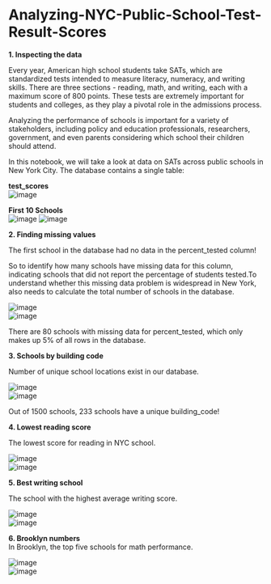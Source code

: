 # Analyzing-NYC-Public-School-Test-Result-Scores

**1. Inspecting the data**<br>

Every year, American high school students take SATs, which are standardized tests intended to measure literacy, numeracy, and writing skills. There are three sections - reading, math, and writing, each with a maximum score of 800 points. These tests are extremely important for students and colleges, as they play a pivotal role in the admissions process.<br>

Analyzing the performance of schools is important for a variety of stakeholders, including policy and education professionals, researchers, government, and even parents considering which school their children should attend.<br>

In this notebook, we will take a look at data on SATs across public schools in New York City. The database contains a single table:<br>

**test_scores<br>**
![image](https://github.com/user-attachments/assets/8ab7e8a5-25c4-42c6-8899-bdb6d1297cb7)

**First 10 Schools**<br>
![image](https://github.com/user-attachments/assets/e781f60d-756d-464e-a439-0fc82456d0a4)
![image](https://github.com/user-attachments/assets/d1467231-4029-4458-8bd7-3da99969fcbc)


**2. Finding missing values**

The first school in the database had no data in the percent_tested column!<br>

So to identify how many schools have missing data for this column, indicating schools that did not report the percentage of students tested.To understand whether this missing data problem is widespread in New York, also needs to calculate the total number of schools in the database.

![image](https://github.com/user-attachments/assets/337ee027-1915-4f98-8083-bb2e57fdc4c8)<br>
![image](https://github.com/user-attachments/assets/82cc7dd5-7252-497e-a22e-5f420789bec1)<br>

There are 80 schools with missing data for percent_tested, which only makes up 5% of all rows in the database.<br>


**3. Schools by building code**<br>

Number of unique school locations exist in our database.<br>

![image](https://github.com/user-attachments/assets/34e26c1a-1d8e-4733-a9ff-279e7ad3c6c8)<br>
![image](https://github.com/user-attachments/assets/3d8614a9-fc62-489c-a9d7-231bb54d2052)<br>

Out of 1500 schools, 233 schools have a unique building_code!<br>


**4. Lowest reading score**<br>

The lowest score for reading in NYC school.<br>

![image](https://github.com/user-attachments/assets/88807bc4-f6b5-4100-bf3e-f77d067621a8)<br>
![image](https://github.com/user-attachments/assets/05d66303-2d61-4f76-93c7-b490e7f978b7)<br>


**5. Best writing school**<br>

The school with the highest average writing score.<br>

![image](https://github.com/user-attachments/assets/61728f68-f843-48fb-9383-1383512ab1b7)<br>
![image](https://github.com/user-attachments/assets/3f5470ea-e7da-4f8e-bd00-31a54157ee91)<br>


**6. Brooklyn numbers**<br>
In Brooklyn, the top five schools for math performance.<br>

![image](https://github.com/user-attachments/assets/8f9caa67-76f0-4f6f-8f54-478f5d60109b)<br>
![image](https://github.com/user-attachments/assets/e5475dd0-0b8e-4f12-841b-6953ac037b7d)<br>



